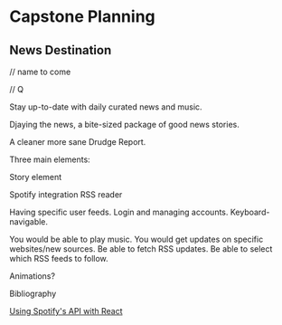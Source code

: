 # Capstone Planning

## News Destination
// name to come

// Q 

Stay up-to-date with daily curated news and music.

Djaying the news, a bite-sized package of good news stories.

A cleaner more sane Drudge Report.

Three main elements:

Story element
	
Spotify integration
RSS reader

Having specific user feeds.
Login and managing accounts.
Keyboard-navigable.

You would be able to play music.
You would get updates on specific websites/new sources.
Be able to fetch RSS updates.
Be able to select which RSS feeds to follow.

Animations?


Bibliography

[Using Spotify's API with React](https://medium.com/@jonnykalambay/now-playing-using-spotifys-awesome-api-with-react-7db8173a7b13)